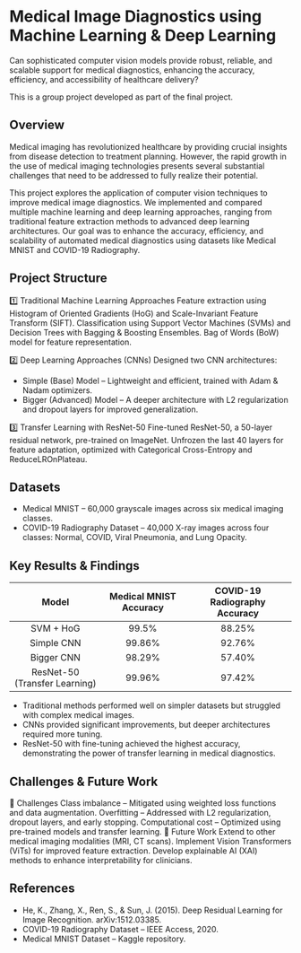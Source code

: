 # Medical Image Diagnostics using Machine Learning & Deep Learning
Can sophisticated computer vision models provide robust, reliable, and scalable support for medical diagnostics, enhancing the accuracy, efficiency, and accessibility of healthcare delivery?

This is a group project developed as part of the final project.

## Overview
Medical imaging has revolutionized healthcare by providing crucial insights from disease detection to treatment planning. However, the rapid growth in the use of medical imaging technologies presents several substantial challenges that need to be addressed to fully realize their potential.

This project explores the application of computer vision techniques to improve medical image diagnostics. We implemented and compared multiple machine learning and deep learning approaches, ranging from traditional feature extraction methods to advanced deep learning architectures. Our goal was to enhance the accuracy, efficiency, and scalability of automated medical diagnostics using datasets like Medical MNIST and COVID-19 Radiography.

## Project Structure
1️⃣ Traditional Machine Learning Approaches
Feature extraction using Histogram of Oriented Gradients (HoG) and Scale-Invariant Feature Transform (SIFT).
Classification using Support Vector Machines (SVMs) and Decision Trees with Bagging & Boosting Ensembles.
Bag of Words (BoW) model for feature representation.

2️⃣ Deep Learning Approaches (CNNs)
Designed two CNN architectures:
- Simple (Base) Model – Lightweight and efficient, trained with Adam & Nadam optimizers.
- Bigger (Advanced) Model – A deeper architecture with L2 regularization and dropout layers for improved generalization.

3️⃣ Transfer Learning with ResNet-50
Fine-tuned ResNet-50, a 50-layer residual network, pre-trained on ImageNet.
Unfrozen the last 40 layers for feature adaptation, optimized with Categorical Cross-Entropy and ReduceLROnPlateau.

## Datasets
- Medical MNIST – 60,000 grayscale images across six medical imaging classes.
- COVID-19 Radiography Dataset – 40,000 X-ray images across four classes: Normal, COVID, Viral Pneumonia, and Lung Opacity.

## Key Results & Findings

| Model |  Medical MNIST Accuracy   | COVID-19 Radiography Accuracy  |
| :-----: | :---: | :---: |
| SVM + HoG | 99.5%   | 88.25%   |
| Simple CNN | 99.86%   | 92.76%   |
| Bigger CNN | 98.29%   | 57.40%   |
|  ResNet-50 (Transfer Learning) | 99.96%   | 97.42%   |

- Traditional methods performed well on simpler datasets but struggled with complex medical images.
- CNNs provided significant improvements, but deeper architectures required more tuning.
- ResNet-50 with fine-tuning achieved the highest accuracy, demonstrating the power of transfer learning in medical diagnostics.




## Challenges & Future Work
🚀 Challenges
Class imbalance – Mitigated using weighted loss functions and data augmentation.
Overfitting – Addressed with L2 regularization, dropout layers, and early stopping.
Computational cost – Optimized using pre-trained models and transfer learning.
🔬 Future Work
Extend to other medical imaging modalities (MRI, CT scans).
Implement Vision Transformers (ViTs) for improved feature extraction.
Develop explainable AI (XAI) methods to enhance interpretability for clinicians.


## References
- He, K., Zhang, X., Ren, S., & Sun, J. (2015). Deep Residual Learning for Image Recognition. arXiv:1512.03385.
- COVID-19 Radiography Dataset – IEEE Access, 2020.
- Medical MNIST Dataset – Kaggle repository.

  
